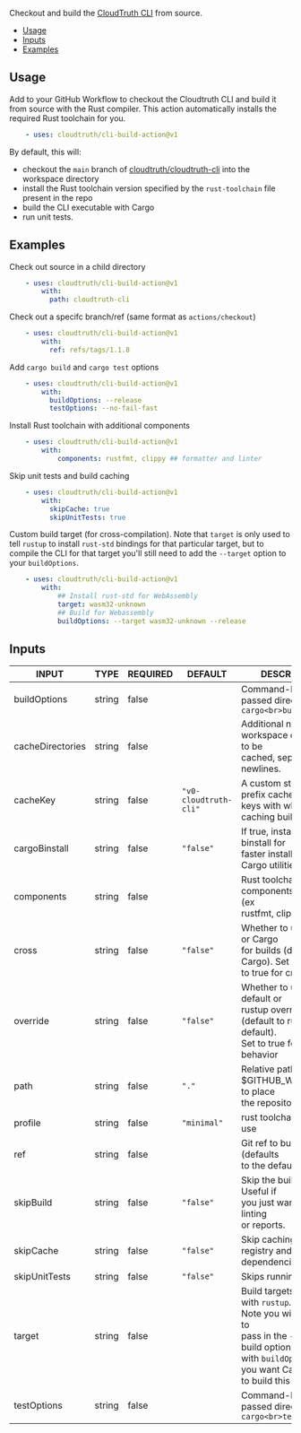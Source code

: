 Checkout and build the [CloudTruth CLI](cloudtruth/cloudtruth-cli) from source.

- [Usage](#usage)
- [Inputs](#inputs)
- [Examples](#examples)

## Usage

Add to your GitHub Workflow to checkout the Cloudtruth CLI and build it from source with the Rust compiler. This action automatically installs the required Rust toolchain for you.

```yaml
    - uses: cloudtruth/cli-build-action@v1
```

By default, this will:
* checkout the `main` branch of [cloudtruth/cloudtruth-cli](cloudtruth/cloudtruth-cli) into the workspace directory
* install the Rust toolchain version specified by the `rust-toolchain` file present in the repo
* build the CLI executable with Cargo
* run unit tests.


## Examples

Check out source in a child directory

```yaml
    - uses: cloudtruth/cli-build-action@v1
        with:
          path: cloudtruth-cli
```

Check out a specifc branch/ref (same format as `actions/checkout`)

```yaml
    - uses: cloudtruth/cli-build-action@v1
        with:
          ref: refs/tags/1.1.8
```

Add `cargo build` and `cargo test` options

```yaml
    - uses: cloudtruth/cli-build-action@v1
        with:
          buildOptions: --release
          testOptions: --no-fail-fast
```

Install Rust toolchain with additional components

```yaml
    - uses: cloudtruth/cli-build-action@v1
        with:
            components: rustfmt, clippy ## formatter and linter
```

Skip unit tests and build caching

```yaml
    - uses: cloudtruth/cli-build-action@v1
        with:
          skipCache: true
          skipUnitTests: true
```

Custom build target (for cross-compilation). Note that `target` is only used to 
tell `rustup` to install `rust-std` bindings for that particular target, but
to compile the CLI for that target you'll still need to add the `--target` option to
your `buildOptions`.

```yaml
    - uses: cloudtruth/cli-build-action@v1
        with:
            ## Install rust-std for WebAssembly
            target: wasm32-unknown
            ## Build for Webassembly
            buildOptions: --target wasm32-unknown --release
```

## Inputs

<!-- AUTO-DOC-INPUT:START - Do not remove or modify this section -->

|      INPUT       |  TYPE  | REQUIRED |        DEFAULT        |                                                                                    DESCRIPTION                                                                                     |
|------------------|--------|----------|-----------------------|------------------------------------------------------------------------------------------------------------------------------------------------------------------------------------|
|   buildOptions   | string |  false   |                       |                                                              Command-line options passed directly to `cargo<br>build`                                                              |
| cacheDirectories | string |  false   |                       |                                                    Additional non workspace directories to be<br>cached, separated by newlines.                                                    |
|     cacheKey     | string |  false   | `"v0-cloudtruth-cli"` |                                                     A custom string to prefix cache<br>keys with when caching build artifacts                                                      |
|  cargoBinstall   | string |  false   |       `"false"`       |                                                   If true, installs cargo binstall for<br>faster installation of Cargo utilities                                                   |
|    components    | string |  false   |                       |                                                            Rust toolchain components to install (ex<br>rustfmt, clippy)                                                            |
|      cross       | string |  false   |       `"false"`       |                                         Whether to use Cross or Cargo<br> for builds (default to Cargo). Set<br>to true for cross builds.                                          |
|     override     | string |  false   |       `"false"`       |                               Whether to use rustup default or<br> rustup override (default to rustup default).<br>Set to true for override behavior                               |
|       path       | string |  false   |         `"."`         |                                                          Relative path under $GITHUB_WORKSPACE to place<br>the repository                                                          |
|     profile      | string |  false   |      `"minimal"`      |                                                                           rust toolchain profile to use                                                                            |
|       ref        | string |  false   |                       |                                                             Git ref to build from (defaults<br>to the default branch)                                                              |
|    skipBuild     | string |  false   |       `"false"`       |                                                   Skip the build step. Useful if<br> you just want to run linting<br>or reports.                                                   |
|    skipCache     | string |  false   |       `"false"`       |                                                                 Skip caching of Cargo registry and<br>dependencies                                                                 |
|  skipUnitTests   | string |  false   |       `"false"`       |                                                                              Skips running unit tests                                                                              |
|      target      | string |  false   |                       | Build targets to install with `rustup`.<br> Note you will still need to<br> pass in the `--target` build option<br> with `buildOptions` if you want Cargo<br>to build this target) |
|   testOptions    | string |  false   |                       |                                                              Command-line options passed directly to `cargo<br>test`                                                               |

<!-- AUTO-DOC-INPUT:END -->
